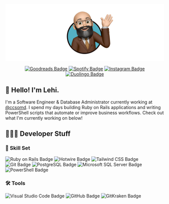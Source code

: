 <img src="profile.png" alt="Lehi Sanchez"/>

<div align="center">

[![Goodreads Badge](https://img.shields.io/badge/Goodreads-372213?logo=goodreads&logoColor=fff&style=flat-square)](https://www.goodreads.com/lehi)
[![Spotify Badge](https://img.shields.io/badge/Spotify-1DB954?logo=spotify&logoColor=fff&style=flat-square)](https://open.spotify.com/user/lehisanchez?si=329562d9c13e4c6f)
[![Instagram Badge](https://img.shields.io/badge/Instagram-E4405F?logo=instagram&logoColor=fff&style=flat-square)](https://www.instagram.com/lehisanchez/)
[![Duolingo Badge](https://img.shields.io/badge/Duolingo-58CC02?logo=duolingo&logoColor=fff&style=flat-square)](https://www.duolingo.com/profile/LS2083)

</div>

## 👋 Hello! I'm Lehi.

I'm a Software Engineer & Database Administrator currently working at [@ccsomd](https://github.com/ccsomd). I spend my days building Ruby on Rails applications and writing PowerShell scripts that automate or improve business workflows. Check out what I'm currently working on below!

## 👨🏻‍💻 Developer Stuff

### 💪 Skill Set

![Ruby on Rails Badge](https://img.shields.io/badge/Ruby%20on%20Rails-D30001?logo=rubyonrails&logoColor=fff&style=flat-square)
![Hotwire Badge](https://img.shields.io/badge/Hotwire-FFE801?logo=hotwire&logoColor=000&style=flat-square)
![Tailwind CSS Badge](https://img.shields.io/badge/Tailwind%20CSS-06B6D4?logo=tailwindcss&logoColor=fff&style=flat-square)
![Git Badge](https://img.shields.io/badge/Git-F05032?logo=git&logoColor=fff&style=flat-square)
![PostgreSQL Badge](https://img.shields.io/badge/PostgreSQL-4169E1?logo=postgresql&logoColor=fff&style=flat-square)
![Microsoft SQL Server Badge](https://img.shields.io/badge/Microsoft%20SQL%20Server-CC2927?logo=microsoftsqlserver&logoColor=fff&style=flat-square)
![PowerShell Badge](https://img.shields.io/badge/PowerShell-5391FE?logo=powershell&logoColor=fff&style=flat-square)

### 🛠️ Tools

![Visual Studio Code Badge](https://img.shields.io/badge/Visual%20Studio%20Code-007ACC?logo=visualstudiocode&logoColor=fff&style=flat-square)
![GitHub Badge](https://img.shields.io/badge/GitHub-181717?logo=github&logoColor=fff&style=flat-square)
![GitKraken Badge](https://img.shields.io/badge/GitKraken-179287?logo=gitkraken&logoColor=fff&style=flat-square)

<!--
**lehisanchez/lehisanchez** is a ✨ _special_ ✨ repository because its `README.md` (this file) appears on your GitHub profile.

Here are some ideas to get you started:

- 🔭 I’m currently working on ...
- 🌱 I’m currently learning ...
- 👯 I’m looking to collaborate on ...
- 🤔 I’m looking for help with ...
- 💬 Ask me about ...
- 📫 How to reach me: ...
- 😄 Pronouns: ...
- ⚡ Fun fact: ...
-->
